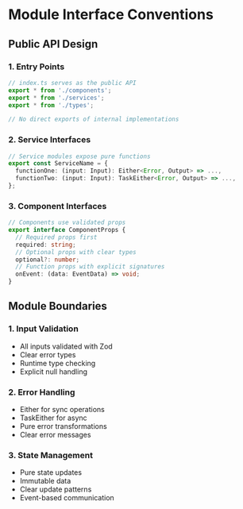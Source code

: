 # Module Interface Conventions

## Public API Design

### 1. Entry Points
```typescript
// index.ts serves as the public API
export * from './components';
export * from './services';
export * from './types';

// No direct exports of internal implementations
```

### 2. Service Interfaces
```typescript
// Service modules expose pure functions
export const ServiceName = {
  functionOne: (input: Input): Either<Error, Output> => ...,
  functionTwo: (input: Input): TaskEither<Error, Output> => ...,
};
```

### 3. Component Interfaces
```typescript
// Components use validated props
export interface ComponentProps {
  // Required props first
  required: string;
  // Optional props with clear types
  optional?: number;
  // Function props with explicit signatures
  onEvent: (data: EventData) => void;
}
```

## Module Boundaries

### 1. Input Validation
- All inputs validated with Zod
- Clear error types
- Runtime type checking
- Explicit null handling

### 2. Error Handling
- Either for sync operations
- TaskEither for async
- Pure error transformations
- Clear error messages

### 3. State Management
- Pure state updates
- Immutable data
- Clear update patterns
- Event-based communication